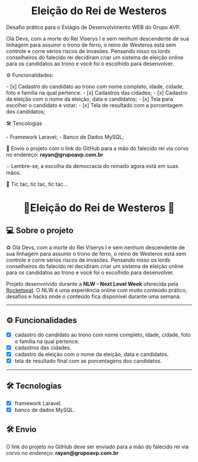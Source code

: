 <h1 align="center"> Eleição do Rei de Westeros </h1>
Desafio prático para o Estágio de Desenvolvimento WEB do Grupo AVP.

Olá Devs, com a morte do Rei Viserys I e sem nenhum descendente de sua linhagem para assumir o trono de ferro, o reino de Westeros está sem controle e corre sérios riscos de invasões. Pensando nisso os lords conselheiros do falecido rei decidiram criar um sistema de eleição online para os candidatos ao trono e você foi o escolhido para desenvolver.

<p>⚙️ Funcionalidades:</p>
- [x] Cadastro do candidato ao trono com nome completo, idade, cidade, foto e família na qual pertence.
- [x] Cadastros das cidades;
- [x] Cadastro da eleição com o nome da eleição, data e candidatos;
- [x] Tela para escolher o candidato e votar;
- [x] Tela de resultado com a porcentagem dos candidatos;

<p>🛠 Tencologias</p>
- Framework Laravel;
- Banco de Dados MySQL;

<p>📝 Envio o projeto com o link do GitHub para a mão do falecido rei via corvo no endereço: <b>rayan@grupoavp.com.br</b></p>

<p>💡 Lembre-se, a escolha da democracia do reinado agora está em suas mãos.</p> 
<p>🧭 Tic tac, tic tac, tic tac... </p> 


<h1 align="center">
 🚧Eleição do Rei de Westeros 🚧
</h1>



## 💻 Sobre o projeto

♻️ Olá Devs, com a morte do Rei Viserys I e sem nenhum descendente de sua linhagem para assumir o trono de ferro, o reino de Westeros está sem controle e corre sérios riscos de invasões. Pensando nisso os lords conselheiros do falecido rei decidiram criar um sistema de eleição online para os candidatos ao trono e você foi o escolhido para desenvolver.


Projeto desenvolvido durante a **NLW - Next Level Week** oferecida pela [Rocketseat](https://blog.rocketseat.com.br/primeira-next-level-week/).
O NLW é uma experiência online com muito conteúdo prático, desafios e hacks onde o conteúdo fica disponível durante uma semana.

---
## ⚙️ Funcionalidades

  - [x] cadastro do candidato ao trono com nome completo, idade, cidade, foto e família na qual pertence.
  - [x] cadastros das cidades.
  - [x] cadastro da eleição com o nome da eleição, data e candidatos.
  - [x] tela de resultado final com as porcentagens dos candidatos. 
---

## 🛠 Tecnologias

  - [x] framework Laravel.
  - [x] banco de dados MySQL.

## 🛠 Envio
<p>O link do projeto no GitHub deve ser enviado para a mão do falecido rei via corvo no endereço: <b>rayan@grupoavp.com.br</b></p>


